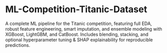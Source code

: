# ML-Competition-Titanic-Dataset
A complete ML pipeline for the Titanic competition, featuring full EDA, robust feature engineering, smart imputation, and ensemble modeling with XGBoost, LightGBM, and CatBoost. Includes blending, stacking, and optional hyperparameter tuning &amp; SHAP explainability for reproducible predictions.
